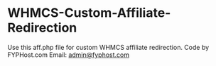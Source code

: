 # WHMCS-Custom-Affiliate-Redirection
Use this aff.php file for custom WHMCS affiliate redirection.
Code by FYPHost.com
Email: admin@fyphost.com
